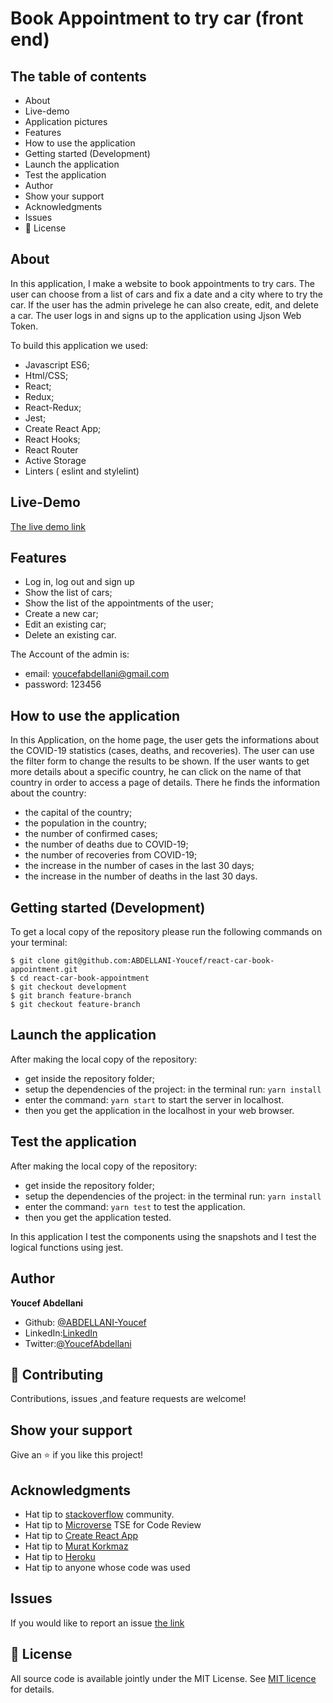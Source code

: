 # Book Appointment to try car (front end)

## The table of contents

- About
- Live-demo
- Application pictures
- Features
- How to use the application
- Getting started (Development)
- Launch the application
- Test the application
- Author
- Show your support
- Acknowledgments
- Issues
- 📝 License

## About

In this application, I make a website to book appointments to try cars. The user can choose from a list of cars and fix a date and a city where to  try the car. If the user has the admin privelege he can also create, edit, and delete a car. The user logs in and signs up to the application using Jjson Web Token.

To build this application we used:

- Javascript ES6;
- Html/CSS;
- React;
- Redux;
- React-Redux;
- Jest;
- Create React App;
- React Hooks;
- React Router
- Active Storage
- Linters ( eslint and stylelint)

## Live-Demo

[The live demo link](https://youcef-react-book-appointment-car.netlify.app/)

## Features

- Log in, log out and sign up
- Show the list of cars;
- Show the list of the appointments of the user;
- Create a new car;
- Edit an existing car;
- Delete an existing car.

The Account of the admin is:
- email: youcefabdellani@gmail.com
- password: 123456

## How to use the application

In this Application, on the home page, the user gets the informations about the COVID-19 statistics (cases, deaths, and recoveries). The user can use the filter form to change the results to be shown. If the user wants to get more details about a specific country, he can click on the name of that country in order to access a page of details. There he finds the information about the country:
- the capital of the country;
- the population in the country;
- the number of confirmed cases;
- the number of deaths due to COVID-19;
- the number of recoveries from COVID-19;
- the increase in the number of cases in the last 30 days;
- the increase in the number of deaths in the last 30 days.

## Getting started (Development)

To get a local copy of the repository please run the following commands on your terminal:

```
$ git clone git@github.com:ABDELLANI-Youcef/react-car-book-appointment.git
$ cd react-car-book-appointment
$ git checkout development
$ git branch feature-branch
$ git checkout feature-branch

```

## Launch the application

After making the local copy of the repository:
- get inside the repository folder;
- setup the dependencies of the project: in the terminal run: ```yarn install```
- enter the command: ```yarn start``` to start the server in localhost.
- then you get the application in the localhost in your web browser.

## Test the application

After making the local copy of the repository:
- get inside the repository folder;
- setup the dependencies of the project: in the terminal run: ```yarn install```
- enter the command: ```yarn test``` to test the application.
- then you get the application tested.

In this application I test the components using the snapshots and I test the logical functions using jest.

## Author

**Youcef Abdellani**

- Github: [@ABDELLANI-Youcef](https://github.com/ABDELLANI-Youcef)
- LinkedIn:[LinkedIn](linkedin.com/in/youcef-abdellani)
- Twitter:[@YoucefAbdellani](https://twitter.com/YoucefAbdellani)

## 🤝 Contributing

Contributions, issues ,and feature requests are welcome!

## Show your support

Give an ⭐️ if you like this project!

## Acknowledgments

- Hat tip to [stackoverflow](https://stackoverflow.com) community.
- Hat tip to [Microverse](https://www.microverse.org/) TSE for Code Review
- Hat tip to [Create React App](https://github.com/facebook/create-react-app)
- Hat tip to [Murat Korkmaz](https://www.behance.net/gallery/26425031/Vespa-Responsive-Redesign)
- Hat tip to [Heroku](https://www.heroku.com/)
- Hat tip to anyone whose code was used

## Issues
If you would like to report an issue [the link](https://github.com/ABDELLANI-Youcef/react-car-book-appointment/issues)

## 📝 License

All source code is available jointly under the MIT License.
See [MIT licence](./LICENSE.md) for details.